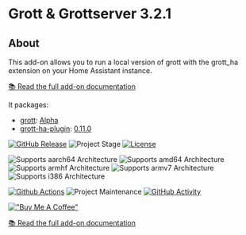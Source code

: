 # Grott & Grottserver 3.2.1

## About

This add-on allows you to run a local version of grott with the grott_ha extension on your Home Assistant instance.

[:books: Read the full add-on documentation][docs]

It packages:

- [grott](https://github.com/johanmeijer/grott/): [Alpha](https://github.com/johanmeijer/grott/tree/Alpha)
- [grott-ha-plugin](https://github.com/egguy/grott-ha-plugin): [0.11.0](https://pypi.org/project/grott-ha-plugin/0.11.0/)

[![GitHub Release][releases-shield]][releases] ![Project Stage][project-stage-shield] [![License][license-shield]](LICENSE.md)

![Supports aarch64 Architecture][aarch64-shield] ![Supports amd64 Architecture][amd64-shield] ![Supports armhf Architecture][armhf-shield] ![Supports armv7 Architecture][armv7-shield] ![Supports i386 Architecture][i386-shield]

[![Github Actions][github-actions-shield]][github-actions] ![Project Maintenance][maintenance-shield] [![GitHub Activity][commits-shield]][commits]

[!["Buy Me A Coffee"](https://www.buymeacoffee.com/assets/img/custom_images/orange_img.png)](https://www.buymeacoffee.com/egguy)

[:books: Read the full add-on documentation][docs]

[aarch64-shield]: https://img.shields.io/badge/aarch64-yes-green.svg
[amd64-shield]: https://img.shields.io/badge/amd64-yes-green.svg
[armhf-shield]: https://img.shields.io/badge/armhf-yes-green.svg
[armv7-shield]: https://img.shields.io/badge/armv7-yes-green.svg
[commits-shield]: https://img.shields.io/github/commit-activity/y/egguy/addon-grott-beta.svg
[commits]: https://github.com/egguy/addon-grott-beta/commits/main
[github-actions-shield]: https://github.com/egguy/addon-grott-beta/workflows/CI/badge.svg
[github-actions]: https://github.com/egguy/addon-grott-beta/actions
[i386-shield]: https://img.shields.io/badge/i386-yes-green.svg
[license-shield]: https://img.shields.io/github/license/egguy/addon-grott-beta.svg
[maintenance-shield]: https://img.shields.io/maintenance/yes/2024.svg
[project-stage-shield]: https://img.shields.io/badge/project%20stage-stable-yellow.svg
[releases-shield]: https://img.shields.io/github/release/egguy/addon-grott-beta.svg
[releases]: https://github.com/egguy/addon-grott-beta/releases
[docs]: https://github.com/egguy/addon-grott-beta/blob/main/grott-beta/DOCS.md
